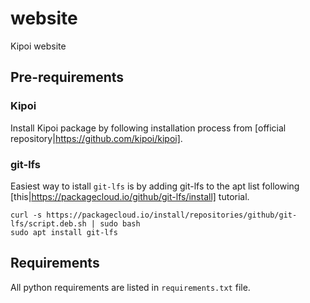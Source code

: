 # website
Kipoi website

## Pre-requirements

### Kipoi
Install Kipoi package by following installation process from [official repository|https://github.com/kipoi/kipoi].


### git-lfs
Easiest way to istall `git-lfs` is by adding git-lfs to the apt list following [this|https://packagecloud.io/github/git-lfs/install] tutorial.


```
curl -s https://packagecloud.io/install/repositories/github/git-lfs/script.deb.sh | sudo bash
sudo apt install git-lfs
```


## Requirements
All python requirements are listed in `requirements.txt` file.


